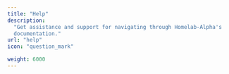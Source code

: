 ```yaml
---
title: "Help"
description:
  "Get assistance and support for navigating through Homelab-Alpha's
  documentation."
url: "help"
icon: "question_mark"

weight: 6000
---
```

